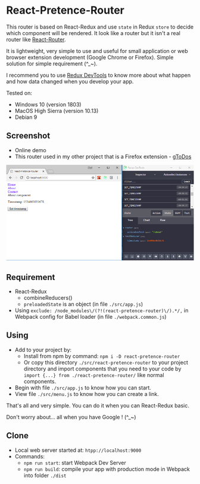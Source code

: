 # React-Pretence-Router
This router is based on React-Redux and use `state` in Redux `store` to decide which component will be rendered. It look like a router but it isn't a real router like [React-Router](https://github.com/ReactTraining/react-router).

It is lightweight, very simple to use and useful for small application or web browser extension development (Google Chrome or Firefox). Simple solution for simple requirement (^_~).

I recommend you to use [Redux DevTools](https://github.com/zalmoxisus/redux-devtools-extension) to know more about what happen and how data changed when you develop your app.

Tested on:
* Windows 10 (version 1803)
* MacOS High Sierra (version 10.13)
* Debian 9

## Screenshot
* Online demo
* This router used in my other project that is a Firefox extension - [gToDos](https://addons.mozilla.org/sv-SE/firefox/addon/gtodos/)

![Screenshot](./assets/screenshot.png)

## Requirement
* React-Redux
   * combineReducers()
   * `preloadedState` is an object (in file `./src/app.js`)
* Using `exclude: /node_modules\/(?!(react-pretence-router)\/).*/,` in Webpack config for Babel loader (in file `./webpack.common.js`)

## Using
* Add to your project by:
   * Install from npm by command: `npm i -D react-pretence-router`
   * Or copy this directory `./src/react-pretence-router` to your project directory and import components that you need to your code by `import {...} from ./react-pretence-router/` like normal components.
* Begin with file `./src/app.js` to know how you can start.
* View file `./src/menu.js` to know how you can create a link.

That's all and very simple. You can do it when you can React-Redux basic.

Don't worry about... all when you have Google ! (^_~)

## Clone
* Local web server started at: `htpp://localhost:9000`
* Commands:
    * `npm run start`: start Webpack Dev Server
    * `npm run build`: compile your app with production mode in Webpack into folder `./dist`
